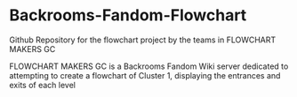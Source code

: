 # Backrooms-Fandom-Flowchart

Github Repository for the flowchart project by the teams in FLOWCHART MAKERS GC

FLOWCHART MAKERS GC is a Backrooms Fandom Wiki server dedicated to attempting to create a flowchart of Cluster 1, displaying the entrances and exits of each level